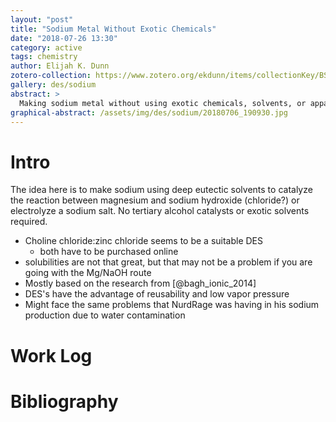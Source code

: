 ```yaml
---
layout: "post"
title: "Sodium Metal Without Exotic Chemicals"
date: "2018-07-26 13:30"
category: active
tags: chemistry
author: Elijah K. Dunn
zotero-collection: https://www.zotero.org/ekdunn/items/collectionKey/BSA2ISD9
gallery: des/sodium
abstract: >
  Making sodium metal without using exotic chemicals, solvents, or apparatus using deep eutectic solvents.
graphical-abstract: /assets/img/des/sodium/20180706_190930.jpg
---
```


# Intro
The idea here is to make sodium using deep eutectic solvents to catalyze the reaction between magnesium and sodium hydroxide (chloride?) or electrolyze a sodium salt. No tertiary alcohol catalysts or exotic solvents required.

- Choline chloride:zinc chloride seems to be a suitable DES
    - both have to be purchased online
- solubilities are not that great, but that may not be a problem if you are going with the Mg/NaOH route
- Mostly based on the research from [@bagh_ionic_2014]
- DES's have the advantage of reusability and low vapor pressure
- Might face the same problems that NurdRage was having in his sodium production due to water contamination

# Work Log

# Bibliography

<!--notes-->

<!--links-->
